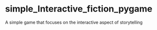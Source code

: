 # simple_Interactive_fiction_pygame
A simple game that focuses on the interactive aspect of storytelling
